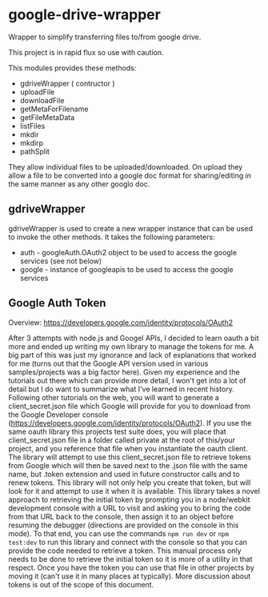 # google-drive-wrapper

Wrapper to simplify transferring files to/from google
drive.

This project is in rapid flux so use with caution.

This modules provides these methods: 

* gdriveWrapper ( contructor )
* uploadFile
* downloadFile
* getMetaForFilename
* getFileMetaData 
* listFiles
* mkdir
* mkdirp
* pathSplit


They allow individual files to be uploaded/downloaded. On upload they allow
a file to be converted into a google doc format for sharing/editing
in the same manner as any other googlo doc.

## gdriveWrapper

gdriveWrapper is used to create a new wrapper instance that
can be used to invoke the other methods.  It takes the following
parameters:

* auth - googleAuth.OAuth2 object to be used to access the google services (see not below)
* google - instance of googleapis to be used to access the google services


## Google Auth Token
Overview: https://developers.google.com/identity/protocols/OAuth2

After 3 attempts with node.js and Googel APIs, I decided to learn oauth a bit more and ended up writing my own library to manage the tokens for me. A big part of this was just my ignorance and lack of explanations that worked for me (turns out that the Google API version used in various samples/projects was a big factor here). Given my experience and the tutorials out there which can provide more detail, I won't get into a lot of detail but I do want to summarize what I've learned in recent history. Following other tutorials on the web, you will want to generate a client_secret.json file which Google will provide for you to download from the Google Developer console (https://developers.google.com/identity/protocols/OAuth2). If you use the same oauth library this projects test suite does, you will place that client_secret.json file in a folder called private at the root of this/your project, and you reference that file when you instantiate the oauth client. The library will attempt to use this client_secret.json file to retrieve tokens from Google which will then be saved next to the .json file with the same name, but .token extension and used in future constructor calls and to renew tokens. This library will not only help you create that token, but will look for it and attempt to use it when it is available. This library takes a novel approach to retrieving the initial token by prompting you in a node/webkit development console with a URL to visit and asking you to bring the code from that URL back to the console, then assign it to an object before resuming the debugger (directions are provided on the console in this mode). To that end, you can use the commands `npm run dev` or `npm test:dev` to run this library and connect with the console so that you can provide the code needed to retrieve a token. This manual process only needs to be done to retrieve the initial token so it is more of a utility in that respect. Once you have the token you can use that file in other projects by moving it (can't use it in many places at typically). More discussion about tokens is out of the scope of this document.